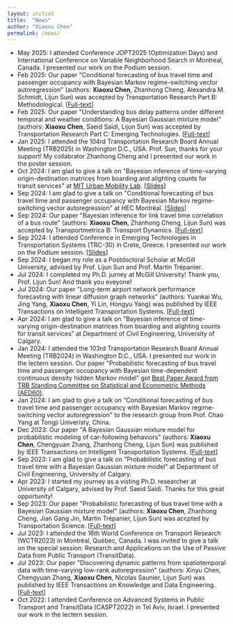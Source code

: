 ```yaml
---
layout: initial
title:  "News"
author: "Xiaoxu Chen"
permalink: /news/
---
```

- May 2025: I attended Conference JOPT2025 (Optimization Days) and International Conference on Variable Neighborhood Search in Montreal, Canada. I presented our work on the Podium session.
- Feb 2025: Our paper "Conditional forecasting of bus travel time and passenger occupancy with Bayesian Markov regime-switching vector autoregression" (authors: **Xiaoxu Chen**, Zhanhong Cheng, Alexandra M. Schmidt, Lijun Sun) was accepted by Transportation Research Part B: Methodological. [[Full-text](https://www.sciencedirect.com/science/article/pii/S0191261524002716)]
- Feb 2025: Our paper "Understanding bus delay patterns under different temporal and weather conditions: A Bayesian Gaussian mixture model" (authors: **Xiaoxu Chen**, Saeid Saidi, Lijun Sun) was accepted by Transportation Research Part C: Emerging Technologies. [[Full-text](https://www.sciencedirect.com/science/article/pii/S0968090X2500004X)]
- Jan 2025: I attended the 104rd Transportation Research Board Annual Meeting (TRB2025) in Washington D.C., USA. Prof. Sun, thanks for your support! My collabrator Zhanhong Cheng and I presented our work in the poster session.
- Oct 2024: I am glad to give a talk on "Bayesian inference of time-varying origin-destination matrices from boarding and alighting counts for transit services" at [MIT Urban Mobility Lab](https://mobility.mit.edu/). [[Slides](assets\files\MIT_Xiaoxu_notes2.pdf)]
- Sep 2024: I am glad to give a talk on "Conditional forecasting of bus travel time and passenger occupancy with Bayesian Markov regime-switching vector autoregression" at HEC Montréal. [[Slides](assets\files\HEC_Xiaoxu_Bus_HMM_Slides.pdf)]
- Sep 2024: Our paper "Bayesian inference for link travel time correlation of a bus route" (authors: **Xiaoxu Chen**, Zhanhong Cheng, Lijun Sun) was accepted by Transportmetrica B: Transport Dynamics. [[Full-text](https://www.tandfonline.com/doi/abs/10.1080/21680566.2024.2416181)]
- Sep 2024: I attended Conference in Emerging Technologies in Transportation Systems (TRC-30) in Crete, Greece. I presented our work on the Podium session. [[Slides](assets\files\MIT_Xiaoxu_notes2.pdf)]
- Sep 2024: I began my role as a Postdoctoral Scholar at McGill University, advised by Prof. Lijun Sun and Prof. Martin Trépanier.
- Jul 2024: I completed my Ph.D. jurney at McGill University! Thank you, Prof. Lijun Sun! And thank you eveyone!
- Jul 2024: Our paper "Long-term airport network performance forecasting with linear diffusion graph networks" (authors: Yuankai Wu, Jing Yang, **Xiaoxu Chen**, Yi Lin, Hongyu Yang) was published by IEEE Transactions on Intelligent Transportation Systems. [[Full-text](https://ieeexplore.ieee.org/abstract/document/10589713)]
- Apr 2024: I am glad to give a talk on "Bayesian inference of time-varying origin-destination matrices from boarding and alighting counts for transit services" at Department of Civil Engineering, University of Calgary.
- Jan 2024: I attended the 103rd Transportation Research Board Annual Meeting (TRB2024) in Washington D.C., USA. I presented our work in the lectern session. Our paper "Probabilistic forecasting of bus travel time and passenger occupancy with Bayesian time-dependent continuous density hidden Markov model" got [Best Paper Award from TRB Standing Committee on Statistical and Econometric Methods (AED60)](https://trbstats.weebly.com/). 
- Jan 2024: I am glad to give a talk on "Conditional forecasting of bus travel time and passenger occupancy with Bayesian Markov regime-switching vector autoregression" to the research group from Prof. Chao Yang at Tongji Univeristy, China.
- Dec 2023: Our paper "A Bayesian Gaussian mixture model for probabilistic modeling of car-following behaviors" (authors: **Xiaoxu Chen**, Chengyuan Zhang, Zhanhong Cheng, Lijun Sun) was published by IEEE Transactions on Intelligent Transportation Systems. [[Full-text](https://ieeexplore.ieee.org/abstract/document/10337758)]
- Sep 2023: I am glad to give a talk on "Probabilistic forecasting of bus travel time with a Bayesian Gaussian mixture model" at Department of Civil Engineering, University of Calgary.
- Apr 2023: I started my journey as a visting Ph.D. researcher at University of Calgary, advised by Prof. Saeid Saidi. Thanks for this great opportunity! 
- Sep 2023: Our paper "Probabilistic forecasting of bus travel time with a Bayesian Gaussian mixture model" (authors: **Xiaoxu Chen**, Zhanhong Cheng, Jian Gang Jin, Martin Trépanier, Lijun Sun) was accpted by Transportation Science. [[Full-text](https://pubsonline.informs.org/doi/abs/10.1287/trsc.2022.0214)]
- Jul 2023: I attended the 16th World Conference on Transport Research (WCTR2023) in Montréal, Québec, Canada. I was invited to give a talk on the special session: Research and Applications on the Use of Passive Data from Public Transport (TransitData).
- Jul 2023: Our paper "Discovering dynamic patterns from spatiotemporal data with time-varying low-rank autoregression" (authors: Xinyu Chen, Chengyuan Zhang, **Xiaoxu Chen**, Nicolas Saunier, Lijun Sun) was published by IEEE Transactions on Knowledge and Data Engineering. [[Full-text](https://ieeexplore.ieee.org/abstract/document/10177995)]
- Oct 2022: I attended Conference on Advanced Systems in Public Transport and TransitData (CASPT2022) in Tel Aviv, Israel. I presented our work in the lectern session.
